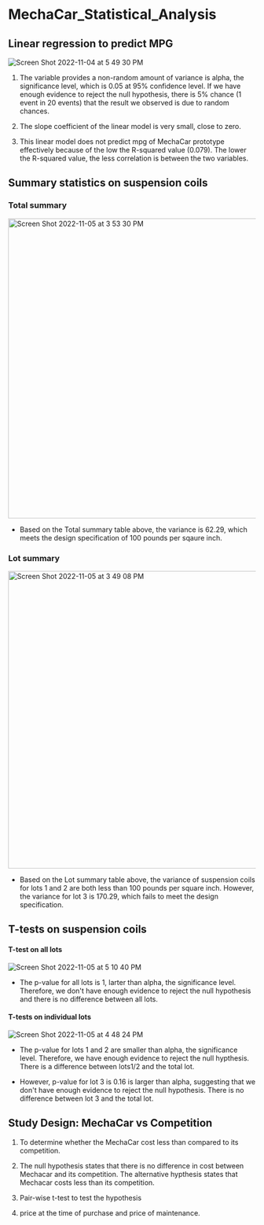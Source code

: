 # MechaCar_Statistical_Analysis

## Linear regression to predict MPG

![Screen Shot 2022-11-04 at 5 49 30 PM](https://user-images.githubusercontent.com/108419097/200080113-762b8a34-541e-4dc6-9fef-2c9973514a20.png)

1. The variable provides a non-random amount of variance is alpha, the significance level, which is 0.05 at 95% confidence level.  If we have enough evidence to reject the null hypothesis, there is 5% chance (1 event in 20 events) that the result we observed is due to random chances. 

2. The slope coefficient of the linear model is very small, close to zero. 

3. This linear model does not predict mpg of MechaCar prototype effectively because of the low the R-squared value (0.079).  The lower the R-squared value, the less correlation is between the two variables.


## Summary statistics on suspension coils

### Total summary
<img width="610" alt="Screen Shot 2022-11-05 at 3 53 30 PM" src="https://user-images.githubusercontent.com/108419097/200138573-498147ec-9dbc-4a58-b9ea-4c155e95f6b3.png">

- Based on the Total summary table above, the variance is 62.29, which meets the design specification of 100 pounds per sqaure inch. 

### Lot summary

<img width="605" alt="Screen Shot 2022-11-05 at 3 49 08 PM" src="https://user-images.githubusercontent.com/108419097/200138570-917dd834-03ff-4b20-9dec-51bbab14b1d2.png">

- Based on the Lot summary table above, the variance of suspension coils for lots 1 and 2 are both less than 100 pounds per square inch.  However, the variance for lot 3 is 170.29, which fails to meet the design specification.

## T-tests on suspension coils

#### T-test on all lots
![Screen Shot 2022-11-05 at 5 10 40 PM](https://user-images.githubusercontent.com/108419097/200141449-57cbfaf3-4eba-4365-bb09-5917b5ea7bca.png)

- The p-value for all lots is 1, larter than alpha, the significance level. Therefore, we don't have enough evidence to reject the null hypothesis and there is no difference between all lots.

#### T-tests on individual lots
![Screen Shot 2022-11-05 at 4 48 24 PM](https://user-images.githubusercontent.com/108419097/200141078-c6cf5b79-9c9d-4a0c-b58d-2116805f62fa.png)

- The p-value for lots 1 and 2 are smaller than alpha, the significance level. Therefore, we have enough evidence to reject the null hypthesis.  There is a difference between lots1/2 and the total lot.

-  However, p-value for lot 3 is 0.16 is larger than alpha, suggesting that we don't have enough evidence to reject the null hypothesis. There is no difference between lot 3 and the total lot. 


## Study Design: MechaCar vs Competition 

1. To determine whether the MechaCar cost less than compared to its competition.

2. The null hypothesis states that there is no difference in cost between Mechacar and its competition.  The alternative hypthesis states that Mechacar costs less than its competition. 

3. Pair-wise t-test to test the hypothesis

4. price at the time of purchase and price of maintenance.


